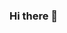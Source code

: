 ### Hi there 👋

<!--
**talohana55/talohana55** is a ✨ _special_ ✨ repository because its `README.md` (this file) appears on your GitHub profile.

![68747470733a2f2f692e696d6775722e636f6d2f6958754c3148472e706e67](https://user-images.githubusercontent.com/68163421/110486318-35a0b700-80f5-11eb-8c50-a57b876bb1cd.png)


💻 I'm a full-stack developer
🌐 I make apps for Web browsers - HTML, JavaScript, Django
📱  I make apps in React
🎓 I'm a Software engineer student 3nd
 
